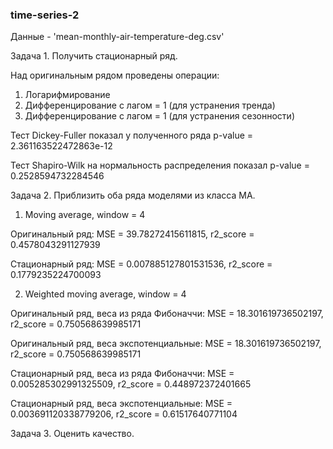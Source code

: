 ### time-series-2
Данные - 'mean-monthly-air-temperature-deg.csv'

Задача 1. Получить стационарный ряд.

Над оригинальным рядом проведены операции:
1. Логарифмирование
2. Дифференцирование с лагом = 1 (для устранения тренда)
3. Дифференцирование с лагом = 1 (для устранения сезонности)

Тест Dickey-Fuller показал у полученного ряда p-value = 2.361163522472863e-12

Тест Shapiro-Wilk на нормальность распределения показал p-value = 0.2528594732284546

Задача 2. Приблизить оба ряда моделями из класса MA.

1. Moving average, window = 4

Оригинальный ряд: MSE = 39.78272415611815,   r2_score = 0.4578043291127939

Стационарный ряд: MSE = 0.007885127801531536,   r2_score = 0.1779235224700093

2. Weighted moving average, window = 4

Оригинальный ряд, веса из ряда Фибоначчи: MSE = 18.301619736502197,   r2_score = 0.750568639985171

Оригинальный ряд, веса экспотенциальные: MSE = 18.301619736502197,   r2_score = 0.750568639985171

Стационарный ряд, веса из ряда Фибоначчи: MSE = 0.005285302991325509,   r2_score = 0.448972372401665

Стационарный ряд, веса экспотенциальные: MSE = 0.003691120338779206,   r2_score = 0.61517640771104

Задача 3. Оценить качество.
